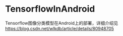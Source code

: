 # TensorflowInAndroid
Tensorflow图像分类模型在Android上的部署，详细介绍见 https://blog.csdn.net/wlkdb/article/details/80948705
